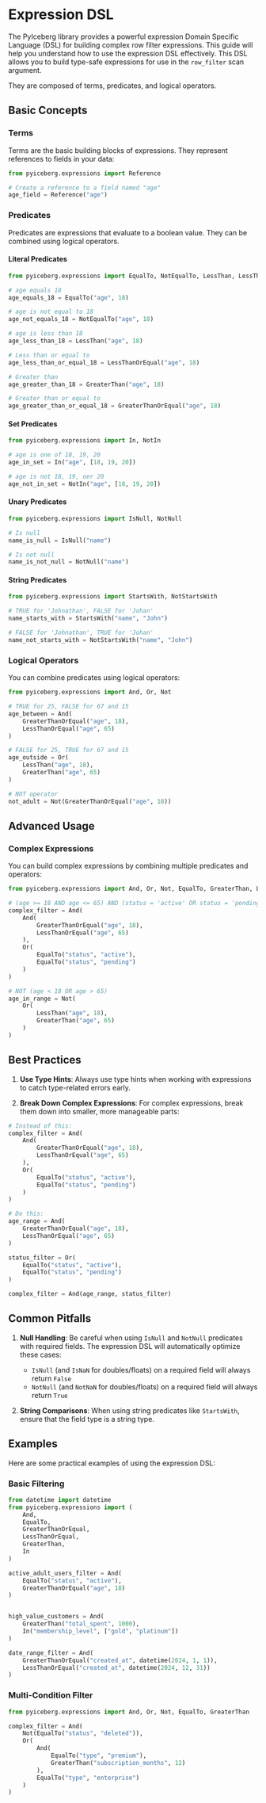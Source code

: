 <!--
 - Licensed to the Apache Software Foundation (ASF) under one or more
 - contributor license agreements.  See the NOTICE file distributed with
 - this work for additional information regarding copyright ownership.
 - The ASF licenses this file to You under the Apache License, Version 2.0
 - (the "License"); you may not use this file except in compliance with
 - the License.  You may obtain a copy of the License at
 -
 -   http://www.apache.org/licenses/LICENSE-2.0
 -
 - Unless required by applicable law or agreed to in writing, software
 - distributed under the License is distributed on an "AS IS" BASIS,
 - WITHOUT WARRANTIES OR CONDITIONS OF ANY KIND, either express or implied.
 - See the License for the specific language governing permissions and
 - limitations under the License.
 -->

# Expression DSL

The PyIceberg library provides a powerful expression Domain Specific Language (DSL) for building complex row filter expressions. This guide will help you understand how to use the expression DSL effectively. This DSL allows you to build type-safe expressions for use in the `row_filter` scan argument.

They are composed of terms, predicates, and logical operators.

## Basic Concepts

### Terms

Terms are the basic building blocks of expressions. They represent references to fields in your data:

```python
from pyiceberg.expressions import Reference

# Create a reference to a field named "age"
age_field = Reference("age")
```

### Predicates

Predicates are expressions that evaluate to a boolean value. They can be combined using logical operators.

#### Literal Predicates

```python
from pyiceberg.expressions import EqualTo, NotEqualTo, LessThan, LessThanOrEqual, GreaterThan, GreaterThanOrEqual

# age equals 18
age_equals_18 = EqualTo("age", 18)

# age is not equal to 18
age_not_equals_18 = NotEqualTo("age", 18)

# age is less than 18
age_less_than_18 = LessThan("age", 18)

# Less than or equal to
age_less_than_or_equal_18 = LessThanOrEqual("age", 18)

# Greater than
age_greater_than_18 = GreaterThan("age", 18)

# Greater than or equal to
age_greater_than_or_equal_18 = GreaterThanOrEqual("age", 18)
```

#### Set Predicates

```python
from pyiceberg.expressions import In, NotIn

# age is one of 18, 19, 20
age_in_set = In("age", [18, 19, 20])

# age is not 18, 19, oer 20
age_not_in_set = NotIn("age", [18, 19, 20])
```

#### Unary Predicates

```python
from pyiceberg.expressions import IsNull, NotNull

# Is null
name_is_null = IsNull("name")

# Is not null
name_is_not_null = NotNull("name")
```

#### String Predicates

```python
from pyiceberg.expressions import StartsWith, NotStartsWith

# TRUE for 'Johnathan', FALSE for 'Johan'
name_starts_with = StartsWith("name", "John")

# FALSE for 'Johnathan', TRUE for 'Johan'
name_not_starts_with = NotStartsWith("name", "John")
```

### Logical Operators

You can combine predicates using logical operators:

```python
from pyiceberg.expressions import And, Or, Not

# TRUE for 25, FALSE for 67 and 15
age_between = And(
    GreaterThanOrEqual("age", 18),
    LessThanOrEqual("age", 65)
)

# FALSE for 25, TRUE for 67 and 15
age_outside = Or(
    LessThan("age", 18),
    GreaterThan("age", 65)
)

# NOT operator
not_adult = Not(GreaterThanOrEqual("age", 18))
```

## Advanced Usage

### Complex Expressions

You can build complex expressions by combining multiple predicates and operators:

```python
from pyiceberg.expressions import And, Or, Not, EqualTo, GreaterThan, LessThan, In

# (age >= 18 AND age <= 65) AND (status = 'active' OR status = 'pending')
complex_filter = And(
    And(
        GreaterThanOrEqual("age", 18),
        LessThanOrEqual("age", 65)
    ),
    Or(
        EqualTo("status", "active"),
        EqualTo("status", "pending")
    )
)

# NOT (age < 18 OR age > 65)
age_in_range = Not(
    Or(
        LessThan("age", 18),
        GreaterThan("age", 65)
    )
)
```

## Best Practices

1. **Use Type Hints**: Always use type hints when working with expressions to catch type-related errors early.

2. **Break Down Complex Expressions**: For complex expressions, break them down into smaller, more manageable parts:

```python
# Instead of this:
complex_filter = And(
    And(
        GreaterThanOrEqual("age", 18),
        LessThanOrEqual("age", 65)
    ),
    Or(
        EqualTo("status", "active"),
        EqualTo("status", "pending")
    )
)

# Do this:
age_range = And(
    GreaterThanOrEqual("age", 18),
    LessThanOrEqual("age", 65)
)

status_filter = Or(
    EqualTo("status", "active"),
    EqualTo("status", "pending")
)

complex_filter = And(age_range, status_filter)
```

## Common Pitfalls

1. **Null Handling**: Be careful when using `IsNull` and `NotNull` predicates with required fields. The expression DSL will automatically optimize these cases:
   - `IsNull` (and `IsNaN` for doubles/floats) on a required field will always return `False`
   - `NotNull` (and `NotNaN` for doubles/floats) on a required field will always return `True`

2. **String Comparisons**: When using string predicates like `StartsWith`, ensure that the field type is a string type.

## Examples

Here are some practical examples of using the expression DSL:

### Basic Filtering

```python
from datetime import datetime
from pyiceberg.expressions import (
    And,
    EqualTo,
    GreaterThanOrEqual,
    LessThanOrEqual,
    GreaterThan,
    In
)

active_adult_users_filter = And(
    EqualTo("status", "active"),
    GreaterThanOrEqual("age", 18)
)


high_value_customers = And(
    GreaterThan("total_spent", 1000),
    In("membership_level", ["gold", "platinum"])
)

date_range_filter = And(
    GreaterThanOrEqual("created_at", datetime(2024, 1, 1)),
    LessThanOrEqual("created_at", datetime(2024, 12, 31))
)
```

### Multi-Condition Filter

```python
from pyiceberg.expressions import And, Or, Not, EqualTo, GreaterThan

complex_filter = And(
    Not(EqualTo("status", "deleted")),
    Or(
        And(
            EqualTo("type", "premium"),
            GreaterThan("subscription_months", 12)
        ),
        EqualTo("type", "enterprise")
    )
)
```
